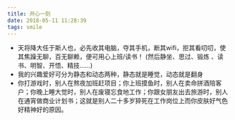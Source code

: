 ```yaml
---
title: 开心一刻
date: 2018-05-11 11:28:39
tags: smile
---
```


- 天将降大任于斯人也，必先收其电脑，夺其手机，断其wifi，拒其看叨叨，使其焦躁无聊，百无聊赖，便可用心上班/读书！ (然后静坐、思过、锻炼 、读书、明智、开悟、精技……)
- 我的兴趣爱好可分为静态和动态两种，静态就是睡觉，动态就是翻身 
- 你打游戏时，别人在熬夜加班赶项目；你上班摸鱼时，别人在卖命拼酒陪客户；你晚上睡大觉时，别人在废寝忘食地工作；你跟女朋友出去旅游时，别人在通宵做商业计划书；这就是别人二十多岁猝死在工作岗位上而你皮肤好气色好精神好的原因。 